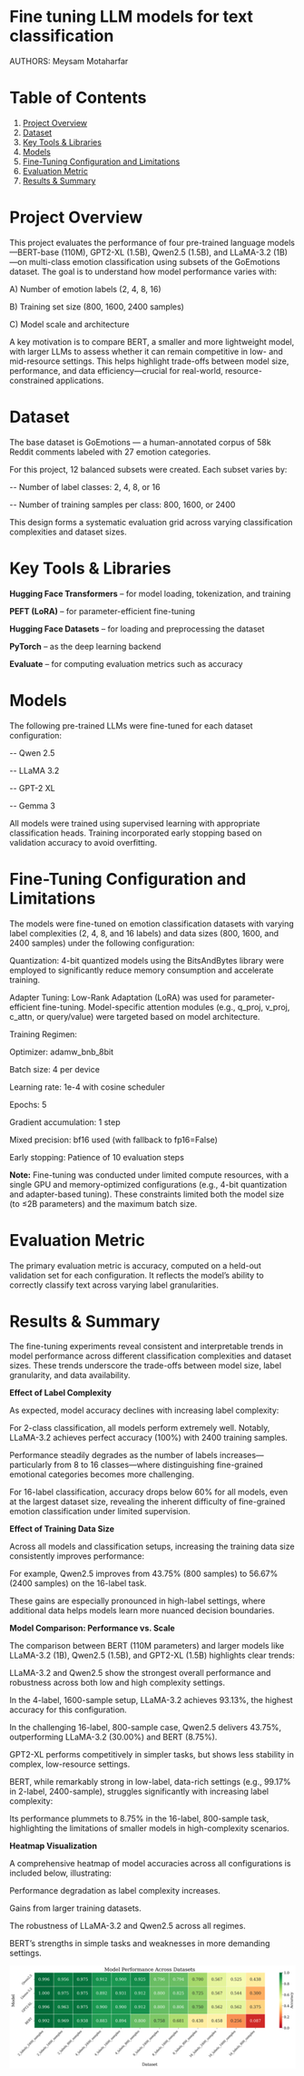 Fine tuning LLM models for text classification
===============================================

AUTHORS: Meysam Motaharfar 

# Table of Contents
1. [Project Overview](#Project-Overview)
2. [Dataset](#Dataset-Source-And-Overview)
3. [Key Tools & Libraries](#key-Tools-&-Libraries)
4. [Models](#Models)
5. [Fine-Tuning Configuration and Limitations](#Fine-Tuning-Configuration-and-Limitations)
6. [Evaluation Metric](#Evaluation-Metric)
7. [Results & Summary](#Results-&-Summary)

# Project Overview

This project evaluates the performance of four pre-trained language models—BERT-base (110M), GPT2-XL (1.5B), Qwen2.5 (1.5B), and LLaMA-3.2 (1B)—on multi-class emotion classification using subsets of the GoEmotions dataset. The goal is to understand how model performance varies with:

A) Number of emotion labels (2, 4, 8, 16)

B) Training set size (800, 1600, 2400 samples)

C) Model scale and architecture

A key motivation is to compare BERT, a smaller and more lightweight model, with larger LLMs to assess whether it can remain competitive in low- and mid-resource settings. This helps highlight trade-offs between model size, performance, and data efficiency—crucial for real-world, resource-constrained applications.

# Dataset

The base dataset is GoEmotions — a human-annotated corpus of 58k Reddit comments labeled with 27 emotion categories.

For this project, 12 balanced subsets were created. Each subset varies by:

-- Number of label classes: 2, 4, 8, or 16

-- Number of training samples per class: 800, 1600, or 2400

This design forms a systematic evaluation grid across varying classification complexities and dataset sizes.

# Key Tools & Libraries

**Hugging Face Transformers** – for model loading, tokenization, and training

**PEFT (LoRA)** – for parameter-efficient fine-tuning

**Hugging Face Datasets** – for loading and preprocessing the dataset

**PyTorch** – as the deep learning backend

**Evaluate** – for computing evaluation metrics such as accuracy

# Models

The following pre-trained LLMs were fine-tuned for each dataset configuration:

-- Qwen 2.5

-- LLaMA 3.2

-- GPT-2 XL

-- Gemma 3

All models were trained using supervised learning with appropriate classification heads. Training incorporated early stopping based on validation accuracy to avoid overfitting.

# Fine-Tuning Configuration and Limitations

The models were fine-tuned on emotion classification datasets with varying label complexities (2, 4, 8, and 16 labels) and data sizes (800, 1600, and 2400 samples) under the following configuration:

Quantization: 4-bit quantized models using the BitsAndBytes library were employed to significantly reduce memory consumption and accelerate training.

Adapter Tuning: Low-Rank Adaptation (LoRA) was used for parameter-efficient fine-tuning. Model-specific attention modules (e.g., q_proj, v_proj, c_attn, or query/value) were targeted based on model architecture.

Training Regimen:

Optimizer: adamw_bnb_8bit

Batch size: 4 per device

Learning rate: 1e-4 with cosine scheduler

Epochs: 5

Gradient accumulation: 1 step

Mixed precision: bf16 used (with fallback to fp16=False)

Early stopping: Patience of 10 evaluation steps

**Note:** Fine-tuning was conducted under limited compute resources, with a single GPU and memory-optimized configurations (e.g., 4-bit quantization and adapter-based tuning). These constraints limited both the model size (to ≤2B parameters) and the maximum batch size.

# Evaluation Metric

The primary evaluation metric is accuracy, computed on a held-out validation set for each configuration. It reflects the model’s ability to correctly classify text across varying label granularities.

# Results & Summary

The fine-tuning experiments reveal consistent and interpretable trends in model performance across different classification complexities and dataset sizes. These trends underscore the trade-offs between model size, label granularity, and data availability.

**Effect of Label Complexity**

As expected, model accuracy declines with increasing label complexity:

For 2-class classification, all models perform extremely well. Notably, LLaMA-3.2 achieves perfect accuracy (100%) with 2400 training samples.

Performance steadily degrades as the number of labels increases—particularly from 8 to 16 classes—where distinguishing fine-grained emotional categories becomes more challenging.

For 16-label classification, accuracy drops below 60% for all models, even at the largest dataset size, revealing the inherent difficulty of fine-grained emotion classification under limited supervision.

**Effect of Training Data Size**

Across all models and classification setups, increasing the training data size consistently improves performance:

For example, Qwen2.5 improves from 43.75% (800 samples) to 56.67% (2400 samples) on the 16-label task.

These gains are especially pronounced in high-label settings, where additional data helps models learn more nuanced decision boundaries.

**Model Comparison: Performance vs. Scale**

The comparison between BERT (110M parameters) and larger models like LLaMA-3.2 (1B), Qwen2.5 (1.5B), and GPT2-XL (1.5B) highlights clear trends:

LLaMA-3.2 and Qwen2.5 show the strongest overall performance and robustness across both low and high complexity settings.

In the 4-label, 1600-sample setup, LLaMA-3.2 achieves 93.13%, the highest accuracy for this configuration.

In the challenging 16-label, 800-sample case, Qwen2.5 delivers 43.75%, outperforming LLaMA-3.2 (30.00%) and BERT (8.75%).

GPT2-XL performs competitively in simpler tasks, but shows less stability in complex, low-resource settings.

BERT, while remarkably strong in low-label, data-rich settings (e.g., 99.17% in 2-label, 2400-sample), struggles significantly with increasing label complexity:

Its performance plummets to 8.75% in the 16-label, 800-sample task, highlighting the limitations of smaller models in high-complexity scenarios.

**Heatmap Visualization**

A comprehensive heatmap of model accuracies across all configurations is included below, illustrating:

Performance degradation as label complexity increases.

Gains from larger training datasets.

The robustness of LLaMA-3.2 and Qwen2.5 across all regimes.

BERT’s strengths in simple tasks and weaknesses in more demanding settings.

![Model_Performnace](Model_Performance.png)


